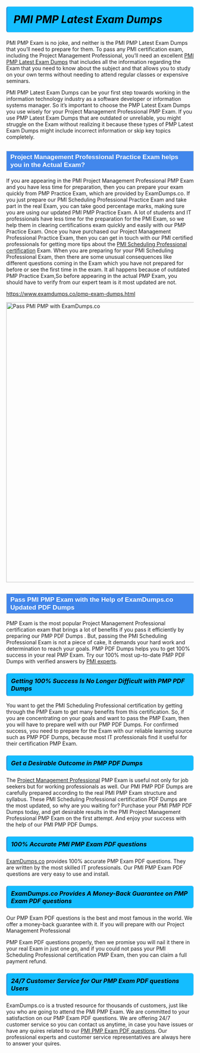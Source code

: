 <h1>                <strong><span style="display: block; color: #000000; background: #14BDFF; border: 0.5px solid #AED6F1; border-left: 3px solid #3498DB; padding: .6em; border-radius: 6px;">                     <em>PMI PMP <span class="exam_variation">Latest Exam Dumps</span> </em>                </span></strong>            </h1>                        <p>PMI PMP Exam is no joke, and neither is the PMI PMP <span class="exam_variation">Latest Exam Dumps</span> that you’ll need to prepare for them. To pass any PMI certification exam,             including the Project Management Professional, you’ll need an excellent <a href="https://www.examdumps.co/pmp-exam-dumps.html">PMI PMP <span class="exam_variation">Latest Exam Dumps</span></a> that includes             all the information regarding the Exam that you need to know about the subject and that allows you to study on your own terms             without needing to attend regular classes or expensive seminars.</p>                        <p>PMI PMP <span class="exam_variation">Latest Exam Dumps</span> can be your first step towards working in the information technology industry as a software developer or             information systems manager. So it’s important to choose the PMP <span class="exam_variation">Latest Exam Dumps</span> you use wisely for your             Project Management Professional PMP Exam. If you use PMP <span class="exam_variation">Latest Exam Dumps</span>             that are outdated or unreliable, you might struggle on the Exam without realizing it because these types of PMP <span class="exam_variation">Latest Exam Dumps</span>             might include incorrect information or skip key topics completely.</p>                        <h2 style="background: #4287ec; border: 1px solid #cccccc; padding: 5px 10px;">                <span style="color: #ffffff;">                    <span style="font-size: 11pt;">                        <span style="line-height: normal;">                            <span style="font-family: Calibri,sans-serif;">                                <strong>                                    <span style="font-size: 13.0pt;">Project Management Professional <span class="exam_variation2">Practice Exam</span> helps you in the Actual Exam?</span>                                </strong>                            </span>                        </span>                    </span>                </span>            </h2>                        <p>If you are appearing in the PMI Project Management Professional PMP Exam and             you have less time for preparation, then you can prepare your exam quickly from PMP <span class="exam_variation2">Practice Exam</span>, which are provided by ExamDumps.co.             If you just prepare our PMI Scheduling Professional <span class="exam_variation2">Practice Exam</span> and take part in the real Exam, you can take good percentage marks, making sure you are             using our updated PMI PMP <span class="exam_variation2">Practice Exam</span>. A lot of students and IT professionals have less time for the preparation for the PMI Exam,             so we help them in clearing certifications exam quickly and easily with our PMP <span class="exam_variation2">Practice Exam</span>. Once you have purchased our             Project Management Professional <span class="exam_variation2">Practice Exam</span>, then you can get in touch with our             PMI certified professionals for getting more tips about the <a href="https://www.examdumps.co/pmi-sp-certification-exam-dumps.html">PMI Scheduling Professional certification</a> Exam. When you are preparing for your              PMI Scheduling Professional Exam, then there are some unusual consequences like different questions coming in the Exam which you have not prepared            for before or see the first time in the exam. It all happens because of outdated PMP <span class="exam_variation2">Practice Exam</span>,So before appearing in the actual             PMP Exam, you should have to verify from our expert team is it most updated are not.</p>                        <p><a href="https://www.examdumps.co/pmp-exam-dumps.html">https://www.examdumps.co/pmp-exam-dumps.html</a></p>                        <p><a href="https://www.examdumps.co/"><img src="https://www.examdumps.co//images/banners/big-sale-20-percent-discount-offer-examdumps.jpg" class="postImage" alt="Pass PMI PMP with ExamDumps.co" width="750"></a></p>                            <h2 style="background: #4287ec; border: 1px solid #cccccc; padding: 5px 10px;">                <span style="color: #ffffff;">                    <span style="font-size: 11pt;">                        <span style="line-height: normal;">                            <span style="font-family: Calibri,sans-serif;">                                <strong>                                    <span style="font-size: 13.0pt;">Pass PMI PMP Exam with the Help of ExamDumps.co Updated <span class="exam_variation3">PDF Dumps</span></span>                                </strong>                            </span>                        </span>                    </span>                </span>            </h2>                        <p>PMP Exam is the most popular Project Management Professional certification exam that brings a             lot of benefits if you pass it efficiently by preparing our PMP <span class="exam_variation3">PDF Dumps</span> . But, passing the PMI Scheduling Professional Exam is not a piece of cake,             It demands your hard work and determination to reach your goals. PMP <span class="exam_variation3">PDF Dumps</span> helps you to get 100% success in your real PMP Exam.             Try our 100% most up-to-date PMP <span class="exam_variation3">PDF Dumps</span> with verified answers by <a href="https://www.examdumps.co/pmi-exam-dumps.html">PMI experts</a>.</p>                        <h3>                <strong>                    <span style="display: block; color: #000000; background: #14BDFF; border: 0.5px solid #AED6F1; border-left: 3px solid #3498DB; padding: .6em; border-radius: 6px;">                        <em>Getting 100% Success Is No Longer Difficult with PMP <span class="exam_variation3">PDF Dumps</span></em>                    </span>                </strong>            </h3>                        <p>You want to get the PMI Scheduling Professional certification by getting through the PMP Exam to get many benefits from this certification.             So, if you are concentrating on your goals and want to pass the PMP Exam, then you will have to prepare well with our PMP <span class="exam_variation3">PDF Dumps</span>.             For confirmed success, you need to prepare for the Exam with our reliable learning source such as PMP <span class="exam_variation3">PDF Dumps</span>, because most             IT professionals find it useful for their certification PMP Exam.</p>                        <h3>                <strong>                    <span style="display: block; color: #000000; background: #14BDFF; border: 0.5px solid #AED6F1; border-left: 3px solid #3498DB; padding: .6em; border-radius: 6px;">                        <em>Get a Desirable Outcome in PMP <span class="exam_variation3">PDF Dumps</span></em>                    </span>                </strong>            </h3>                        <p>The <a href="https://www.examdumps.co/pmp-exam-dumps.html">Project Management Professional</a> PMP Exam is useful not only for job seekers but             for working professionals as well. Our PMI PMP <span class="exam_variation3">PDF Dumps</span> are carefully prepared according to the real PMI PMP Exam structure and syllabus.             These PMI Scheduling Professional certification <span class="exam_variation3">PDF Dumps</span> are the most updated, so why are you waiting for? Purchase your PMI PMP <span class="exam_variation3">PDF Dumps</span> today,             and get desirable results in the PMI Project Management Professional PMP Exam on the first attempt.             And enjoy your success with the help of our PMI PMP <span class="exam_variation3">PDF Dumps</span>.</p>                        <h3>                <strong>                    <span style="display: block; color: #000000; background: #14BDFF; border: 0.5px solid #AED6F1; border-left: 3px solid #3498DB; padding: .6em; border-radius: 6px;">                        <em>100% Accurate PMI PMP <span class="exam_variation4">Exam PDF questions</span></em>                    </span>                </strong>            </h3>                        <p><a href="https://www.examdumps.co/">ExamDumps.co</a> provides 100% accurate PMP <span class="exam_variation4">Exam PDF questions</span>. They are written by the most skilled IT professionals.             Our PMI PMP <span class="exam_variation4">Exam PDF questions</span> are very easy to use and install.</p>                        <h3>                <strong>                    <span style="display: block; color: #000000; background: #14BDFF; border: 0.5px solid #AED6F1; border-left: 3px solid #3498DB; padding: .6em; border-radius: 6px;">                        <em>ExamDumps.co Provides A Money-Back Guarantee on  PMP <span class="exam_variation4">Exam PDF questions</span></em>                    </span>                </strong>            </h3>                        <p>Our PMP <span class="exam_variation4">Exam PDF questions</span> is the best and most famous in the world. We offer a money-back guarantee with it.             If you will prepare with our Project Management Professional</p>            <p>PMP <span class="exam_variation4">Exam PDF questions</span> properly, then we promise you will nail it there in your real Exam in just one go, and             if you could not pass your PMI Scheduling Professional certification PMP Exam, then you can claim a full payment refund.</p>                        <h3>                <strong>                    <span style="display: block; color: #000000; background: #14BDFF; border: 0.5px solid #AED6F1; border-left: 3px solid #3498DB; padding: .6em; border-radius: 6px;">                        <em>24/7 Customer Service for Our PMP <span class="exam_variation4">Exam PDF questions</span> Users</em>                    </span>                </strong>            </h3>                        <p>ExamDumps.co is a trusted resource for thousands of customers, just like you who are going to attend the PMI PMP Exam.             We are committed to your satisfaction on our PMP <span class="exam_variation4">Exam PDF questions</span>. We are offering 24/7 customer service so you can contact us anytime,             in case you have issues or have any quires related to our <a href="https://www.examdumps.co/pmp-exam-dumps.html">PMI PMP <span class="exam_variation4">Exam PDF questions</span></a>. Our professional experts and customer service             representatives are always here to answer your quires.</p>                    
